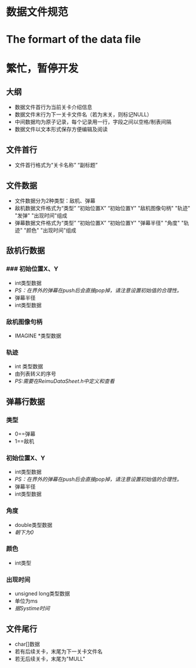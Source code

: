 # 数据文件规范
# The formart of the data file
# 繁忙，暂停开发

## 大纲
* 数据文件首行为当前关卡介绍信息
* 数据文件末行为下一关卡文件名（若为末关，则标记NULL）
* 中间数据均为原子记录，每个记录用一行，字段之间以空格/制表间隔
* 数据文件以文本形式保存方便编辑及阅读
## 文件首行
* 文件首行格式为“关卡名称” “副标题”
## 文件数据
* 文件数据分为2种类型：敌机、弹幕
* 敌机数据文件格式为“类型”  “初始位置X” “初始位置Y" "敌机图像句柄" "轨迹" "发弹" "出现时间"组成
* 弹幕数据文件格式为“类型”  “初始位置X” “初始位置Y" "弹幕半径" "角度" "轨迹" "颜色" "出现时间"组成
## 敌机行数据
### ### 初始位置X、Y
* int类型数据
*  *PS：在界外的弹幕在push后会直接pop掉，请注意设置初始值的合理性。*
*  弹幕半径
*  int类型数据
### 敌机图像句柄
* IMAGINE *类型数据
### 轨迹
* int 类型数据
* 由列表转义的序号
* *PS:需要在ReimuDataSheet.h中定义和查看*
## 弹幕行数据
### 类型
* 0==弹幕
* 1==敌机
### 初始位置X、Y
* int类型数据
*  *PS：在界外的弹幕在push后会直接pop掉，请注意设置初始值的合理性。*
*  弹幕半径
*  int类型数据
###  角度
* double类型数据
*  *朝下为0*
### 颜色
* int类型
### 出现时间
* unsigned long类型数据
* 单位为ms
* *据Systime时间*
## 文件尾行
* char[]数据
* 若有后续关卡，末尾为下一关卡文件名
* 若无后续关卡，末尾为"MULL"
